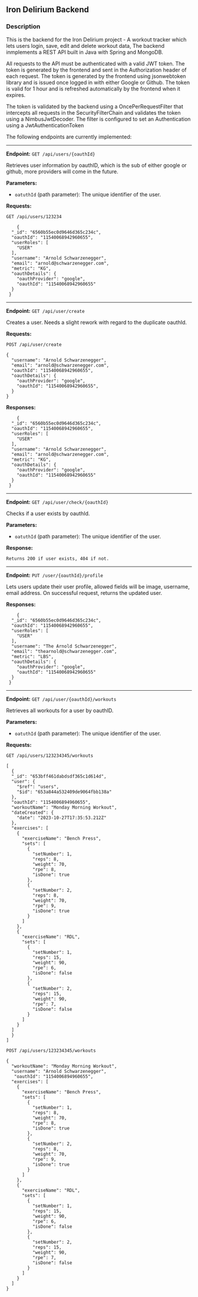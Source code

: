 ## Iron Delirium Backend

### Description
This is the backend for the Iron Delirium project - A workout tracker which lets users login, save, edit and delete 
workout data, The backend inmplements a REST API built in Java with Spring and MongoDB.

All requests to the API must be authenticated with a valid JWT token. The token is generated by the frontend and sent in the
Authorization header of each request. The token is generated by the frontend using jsonwebtoken library and is issued
once logged in with either Google or Github. The token is valid for 1 hour and is refreshed automatically by the frontend
when it expires.

The token is validated by the backend using a OncePerRequestFilter that intercepts all requests in the SecurityFilterChain 
and validates the token using a NimbusJwtDecoder. The filter is configured to set an Authentication using a JwtAuthenticationToken
 

The following endpoints are currently implemented:

-------------

**Endpoint:** `GET /api/users/{oauthId}`

Retrieves user information by oauthID, which is the sub of either google or github, more providers will come in the future.

**Parameters:**

- `oatuthId` (path parameter): The unique identifier of the user.

**Requests:**

```http
GET /api/users/123234

    {
  "_id": "6560b55ec0d9646d365c234c",
  "oauthId": "11540068942960655",
  "userRoles": [
    "USER"
  ],
  "username": "Arnold Schwarzenegger",
  "email": "arnold@schwarzenegger.com",
  "metric": "KG",
  "oauthDetails": {
    "oauthProvider": "google",
    "oauthId": "11540068942960655"
  }
 }
```

-------------

**Endpoint:** `GET /api/user/create`

Creates a user. Needs a slight rework with regard to the duplicate oauthId.

**Requests:**

```http
POST /api/user/create

{
  "username": "Arnold Schwarzenegger",
  "email": "arnold@schwarzenegger.com",
  "oauthId": "11540068942960655",
  "oauthDetails": {
    "oauthProvider": "google",
    "oauthId": "11540068942960655",
  }
}
```

**Responses:**

```http
    {
  "_id": "6560b55ec0d9646d365c234c",
  "oauthId": "11540068942960655",
  "userRoles": [
    "USER"
  ],
  "username": "Arnold Schwarzenegger",
  "email": "arnold@schwarzenegger.com",
  "metric": "KG",
  "oauthDetails": {
    "oauthProvider": "google",
    "oauthId": "11540068942960655"
  }
 }
```

-------------

**Endpoint:** `GET /api/user/check/{oauthId}`

Checks if a user exists by oauthId.

**Parameters:**

- `oatuthId` (path parameter): The unique identifier of the user.

**Response:**

```http
Returns 200 if user exists, 404 if not.
```

-------------

**Endpoint:** `PUT /user/{oauthId}/profile`

Lets users update their user profile, allowed fields will be image, username, email address. On successful request, 
returns the updated user.

**Responses:**

```http
    {
  "_id": "6560b55ec0d9646d365c234c",
  "oauthId": "11540068942960655",
  "userRoles": [
    "USER"
  ],
  "username": "The Arnold Schwarzenegger",
  "email": "thearnold@schwarzenegger.com",
  "metric": "LBS",
  "oauthDetails": {
    "oauthProvider": "google",
    "oauthId": "11540068942960655"
  }
 }
```

-------------

**Endpoint:** `GET /api/user/{oauthId}/workouts`

Retrieves all workouts for a user by oauthID.

**Parameters:**

- `oatuthId` (path parameter): The unique identifier of the user.

**Requests:**

```http
GET /api/users/123234345/workouts

[
  {
  "_id": "653bff461dabdsdf365c1d614d",
  "user": {
    "$ref": "users",
    "$id": "653a844a532409de9064fbb138a"
  },
  "oauthId": "1154006894960655",
  "workoutName": "Monday Morning Workout",
  "dateCreated": {
    "date": "2023-10-27T17:35:53.212Z"
  },
  "exercises": [
    {
      "exerciseName": "Bench Press",
      "sets": [
        {
          "setNumber": 1,
          "reps": 8,
          "weight": 70,
          "rpe": 8,
          "isDone": true
        },
        {
          "setNumber": 2,
          "reps": 8,
          "weight": 70,
          "rpe": 9,
          "isDone": true
        }
      ]
    },
    {
      "exerciseName": "RDL",
      "sets": [
        {
          "setNumber": 1,
          "reps": 15,
          "weight": 90,
          "rpe": 6,
          "isDone": false
        },
        {
          "setNumber": 2,
          "reps": 15,
          "weight": 90,
          "rpe": 7,
          "isDone": false
        }
      ]
    }
  ]
  }
]
```
```http
POST /api/users/123234345/workouts

{
  "workoutName": "Monday Morning Workout",
  "username": "Arnold Schwarzenegger",
   "oauthId": "1154006894960655",
  "exercises": [
    {
      "exerciseName": "Bench Press",
      "sets": [
        {
          "setNumber": 1,
          "reps": 8,
          "weight": 70,
          "rpe": 8,
          "isDone": true
        },
        {
          "setNumber": 2,
          "reps": 8,
          "weight": 70,
          "rpe": 9,
          "isDone": true
        }
      ]
    },
    {
      "exerciseName": "RDL",
      "sets": [
        {
          "setNumber": 1,
          "reps": 15,
          "weight": 90,
          "rpe": 6,
          "isDone": false
        },
        {
          "setNumber": 2,
          "reps": 15,
          "weight": 90,
          "rpe": 7,
          "isDone": false
        }
      ]
    }
  ]
}
```

